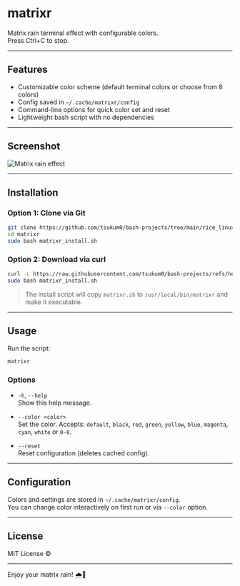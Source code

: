 # matrixr

Matrix rain terminal effect with configurable colors.  
Press Ctrl+C to stop.

---

## Features

- Customizable color scheme (default terminal colors or choose from 8 colors)
- Config saved in `~/.cache/matrixr/config`
- Command-line options for quick color set and reset
- Lightweight bash script with no dependencies

---

## Screenshot

![Matrix rain effect]()

---

## Installation

### Option 1: Clone via Git

```bash
git clone https://github.com/tsukum0/bash-projects/tree/main/rice_linux/matrixr
cd matrixr
sudo bash matrixr_install.sh
```

### Option 2: Download via curl

```bash
curl -L https://raw.githubusercontent.com/tsukum0/bash-projects/refs/heads/main/rice_linux/matrixr/matrixr_install.sh
sudo bash matrixr_install.sh
```

> The install script will copy `matrixr.sh` to `/usr/local/bin/matrixr` and make it executable.

---

## Usage

Run the script:

```bash
matrixr
```

### Options

- `-h`, `--help`  
  Show this help message.

- `--color <color>`  
  Set the color. Accepts: `default`, `black`, `red`, `green`, `yellow`, `blue`, `magenta`, `cyan`, `white` or `0-8`.

- `--reset`  
  Reset configuration (deletes cached config).

---

## Configuration

Colors and settings are stored in `~/.cache/matrixr/config`.  
You can change color interactively on first run or via `--color` option.

---

## License

MIT License ©

---

Enjoy your matrix rain! 🌧️💚
